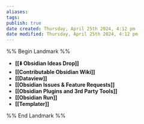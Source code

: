 ```yaml
---
aliases: 
tags: 
publish: true
date created: Thursday, April 25th 2024, 4:12 pm
date modified: Thursday, April 25th 2024, 4:12 pm
---
```

%% Begin Landmark %%
- **[[⬇️ Obsidian Ideas Drop]]**
- **[[Contributable Obsidian Wiki]]**
- **[[Dataview]]**
- **[[Obsidian Issues & Feature Requests]]**
- **[[Obsidian Plugins and 3rd Party Tools]]**
- **[[Obsidian Run]]**
- **[[Templater]]**

%% End Landmark %%
